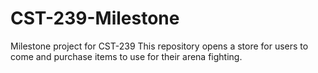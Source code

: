 # CST-239-Milestone
Milestone project for CST-239
This repository opens a store for users to come and purchase items to use for their arena fighting.
